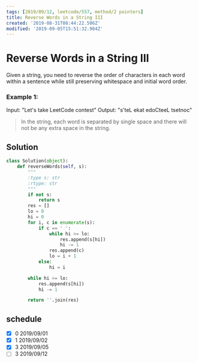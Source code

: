 ```yaml
---
tags: [2019/09/12, leetcode/557, method/2 pointers]
title: Reverse Words in a String III
created: '2019-08-31T08:44:22.506Z'
modified: '2019-09-05T15:51:32.984Z'
---
```


# Reverse Words in a String III


Given a string, you need to reverse the order of characters in each word within a sentence while still preserving whitespace and initial word order.

### Example 1:

Input: "Let's take LeetCode contest"
Output: "s'teL ekat edoCteeL tsetnoc"

> In the string, each word is separated by single space and there will not be any extra space in the string.


## Solution

```python
class Solution(object):
    def reverseWords(self, s):
        """
        :type s: str
        :rtype: str
        """
        if not s:
            return s
        res = []
        lo = 0
        hi = 0
        for i, c in enumerate(s):
            if c == ' ':
                while hi >= lo:
                    res.append(s[hi])
                    hi -= 1
                res.append(c)
                lo = i + 1
            else:
                hi = i

        while hi >= lo:
            res.append(s[hi])
            hi -= 1

        return ''.join(res)
```

## schedule

* [x] 0 2019/09/01
* [x] 1 2019/09/02
* [x] 3 2019/09/05
* [ ] 3 2019/09/12
